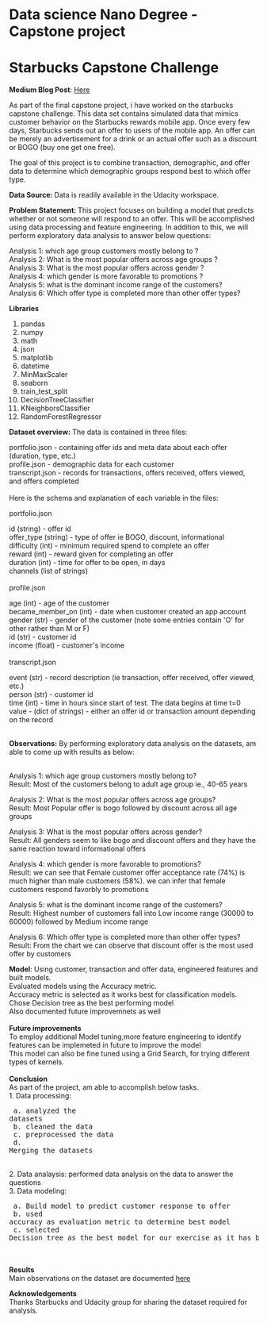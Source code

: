 # Data science Nano Degree - Capstone project
# Starbucks Capstone Challenge

 **Medium Blog Post**: [Here](https://kishorek29.medium.com/starbucks-capstone-challenge-fd84609dd74f)


As part of the final capstone project, i have worked on the starbucks capstone challenge.
This data set contains simulated data that mimics customer behavior on the Starbucks rewards mobile app. 
Once every few days, Starbucks sends out an offer to users of the mobile app. 
An offer can be merely an advertisement for a drink or an actual offer such as a discount or BOGO (buy one get one free).

The goal of this project is to combine transaction, demographic, and offer data to determine which demographic groups respond best to which offer type.

<b> Data Source: </b> Data is readily available in the Udacity workspace.

<b> Problem Statement: </b> 
 This project focuses on building a model that predicts whether or not someone will respond to an offer. This will be accomplished using data processing and feature engineering. 
 In addition to this, we will perform exploratory data analysis to answer below questions:
 
  Analysis 1: which age group customers mostly belong to ? <br>
  Analysis 2: What is the most popular offers across age groups ? <br>
  Analysis 3: What is the most popular offers across gender ? <br>
  Analysis 4: which gender is more favorable to promotions ? <br>
  Analysis 5: what is the dominant income range of the customers? <br>
  Analysis 6: Which offer type is completed more than other offer types? <br>

 **Libraries**
 1.  pandas 
 2.  numpy
 3.  math
 4.  json
 5.  matplotlib
 6.  datetime
 7.  MinMaxScaler
 8.  seaborn
 9.  train_test_split
 10. DecisionTreeClassifier
 11. KNeighborsClassifier
 12. RandomForestRegressor
  
 **Dataset overview:**
The data is contained in three files: <br>

portfolio.json - containing offer ids and meta data about each offer (duration, type, etc.) <br>
profile.json - demographic data for each customer  <br>
transcript.json - records for transactions, offers received, offers viewed, and offers completed  <br>
 <br>
Here is the schema and explanation of each variable in the files:  <br>

portfolio.json  <br>

id (string) - offer id  <br>
offer_type (string) - type of offer ie BOGO, discount, informational  <br>
difficulty (int) - minimum required spend to complete an offer  <br>
reward (int) - reward given for completing an offer  <br>
duration (int) - time for offer to be open, in days  <br>
channels (list of strings)  <br>
 <br>
profile.json  <br>

age (int) - age of the customer <br>
became_member_on (int) - date when customer created an app account <br>
gender (str) - gender of the customer (note some entries contain 'O' for other rather than M or F) <br>
id (str) - customer id <br>
income (float) - customer's income <br>
 <br>
transcript.json <br>

event (str) - record description (ie transaction, offer received, offer viewed, etc.) <br>
person (str) - customer id <br>
time (int) - time in hours since start of test. The data begins at time t=0 <br>
value - (dict of strings) - either an offer id or transaction amount depending on the record <br>
<br>

 **Observations:**
 By performing exploratory data analysis on the datasets, am able to come up with results as below: <br>
 <br>
 
  Analysis 1: which age group customers mostly belong to? <br>
  Result: Most of the customers belong to adult age group ie., 40-65 years

  Analysis 2: What is the most popular offers across age groups? <br>
  Result:  Most Popular offer is bogo followed by discount across all age groups

  Analysis 3: What is the most popular offers across gender? <br>
  Result: All genders seem to like bogo and discount offers and they have the same reaction toward informational offers

  Analysis 4: which gender is more favorable to promotions? <br>
  Result:  we can see that Female customer offer acceptance rate (74%) is much higher than male customers (58%).
      		 we can infer that female customers respond favorbly to promotions
		 
  Analysis 5: what is the dominant income range of the customers? <br>
  Result: Highest number of customers fall into Low income range (30000 to 60000) followed by Medium income range

  Analysis 6: Which offer type is completed more than other offer types? <br>
  Result: From the chart we can observe that discount offer is the most used offer by customers
  
 **Model**:
  Using customer, transaction and offer data, engineered features and built models.<br>
  Evaluated models using the Accuracy metric. <br>
  Accuracy metric is selected as it works best for classification models. <br>
  Chose Decision tree as the best performing model<br>
  Also documented future improvemnets as well<br>
  <br>
 **Future improvements**<br>
  To employ additional Model tuning,more feature engineering to identify features can be implemeted in future to improve the model <br>
  This model can also be fine tuned using a Grid Search, for trying different types of kernels.<br>
  <br>
 **Conclusion**<br>
   As part of the project, am able to accomplish below tasks.<br>
      1. Data processing:  <pre> 
             a. analyzed the datasets <br>
             b. cleaned the data<br>
             c. preprocessed the data<br>
             d. Merging the datasets  </pre> <br>
      2. Data analaysis: performed data analysis on the data to answer the questions <br>
      3. Data modeling: <pre>
             a. Build model to predict customer response to offer<br>
             b. used accuracy as evaluation metric to determine best model<br>
             c. selected Decision tree as the best model for our exercise as it has best accuracy </pre><br>
<br>
  **Results** <br>
   Main observations on the dataset are documented [here](https://kishorek29.medium.com/starbucks-capstone-challenge-fd84609dd74f)<br>



 **Acknowledgements** <br>
      Thanks Starbucks and Udacity group for sharing the dataset required for analysis.<br>

  
